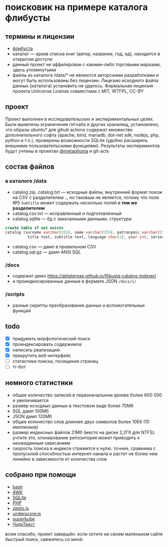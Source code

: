 # поисковик на примере каталога флибусты

## термины и лицензии
* [флибуста](https://ru.wikipedia.org/wiki/%D0%A4%D0%BB%D0%B8%D0%B1%D1%83%D1%81%D1%82%D0%B0)
* каталог &mdash; архив списка книг (автор, название, год, ид), находится в открытом доступе
* данный проект не аффилирован с какими-либо торговыми марками, здесь упомянутыми
* файлы из каталога /data/* не являются авторскими разработками и могут быть использованы без лицензии. Лицезию исходного файла данных (каталога) установить не удалось. Формальная лицензия проекта Unlicense License совместима с MIT, WTFPL, CC-BY

## проект
Проект выполнен в исследовательских и экспериментальных целях. Были выявлены ограничения гитхаба и других хранилищ, установлено, что образы ubuntu* для gihub actions содержат множество дополнительного софта (apache, bind, mariadb, dot-net sdk, nodejs, php, python и т.п.), проверены возможности SQLite (удобно расширять внешними пользовательскими функциями). Результаты экспериментов будут учтены в проектах [@metaphonia](//github.com/metaphonia/) и git-acts

## состав файлов
### в каталоге /data
* catalog.zip, catalog.txt &mdash; исходные файлы, внутренний формат похож на CSV с разделителем ```;```, но таковым не является, потому что поле №5 ```Subtitle``` может содержать несколько полей __с тем же разделителем__
* catalog.csv.txt &mdash; исправленный и подготовленный
* catalog.sqlite &mdash; бд с закачанными данными, структура: 
```sql 
create table if not exists 
catalog (surname varchar(255), name varchar(255), patronymic varchar(255), 
          title text, subtitle text, language char(2), year int, series text, id integer);
```
* catalog.csv &mdash; дамп в _правильном_ CSV
* catalog.sql.gz &mdash; дамп ANSI SQL

### /docs
* содержит демо https://ablaternae.github.io/flibusta-catalog-indexer/
* и проиндексированные данные в формате JSON ```/docs/i/``` 
### /scripts
* разные скрипты преобразования данных и вспомогательные функций

## todo
* [x] придумать морфологический поиск
* [x] проиндексировать содержимое
* [x] написать реализацию
* [x] прикрутить веб-интерфейс
* [ ] статистика поиска, посещения страниц
* [ ] тг-бот

## немного статистики
* общее количество записей в первоначальном архиве более 600 000 и увеличивается
* размер исходных данных в текстовом виде более 70Мб
* SQL дамп 100Мб
* JSON дамп 120Мб
* общее количество слов длиннее двух символов более 10E6 (10 миллионов)
* размер индексных файлов 21Мб (место на диске 2,2Гб для NTFS). учтите это, клонирование репозитория может приводить к неожиданным зависаниям
* скорость поиска в индексе стремится к нулю. точнее, сравнима с пропускной способностью интернет-канала и растет не более чем линейно в зависимости от количества слов

## собрано при помощи
* [bash](https://www.gnu.org/software/bash/)
* [AWK](https://www.grymoire.com/Unix/Awk.html#toc_Intro_to_AWK)
* [SQLite](https://sqlite.org/docs.html)
* [PHP](https://www.php.net/manual/ru/)
* [zepto.js](//github.com/madrobby/zepto)
* [underscore.js](//github.com/jashkenas/underscore)
* [superkube](//github.com/imperavi/superkube)
* [ЧудоТекст](//github.com/Alexey-T/CudaText)

всем спасибо, проект завершён. если хотите на своем маленьком сайте быстрый поиск, свяжитесь со мной.
